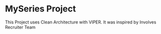 # MySeries Project

This Project uses Clean Architecture with VIPER. It was inspired by Involves Recruiter Team   

